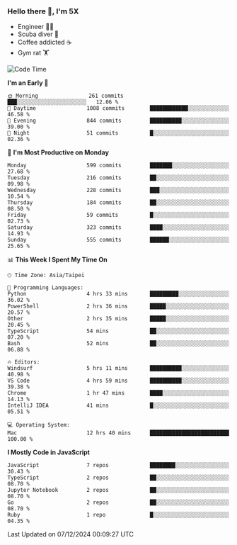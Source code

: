### Hello there 👋, I'm 5X

* Engineer 👨‍💻
* Scuba diver 🤿
* Coffee addicted ☕️
* Gym rat 🏋️

<!--START_SECTION:waka-->
![Code Time](http://img.shields.io/badge/Code%20Time-1%2C337%20hrs%2024%20mins-blue)

**I'm an Early 🐤** 

```text
🌞 Morning                261 commits         ███░░░░░░░░░░░░░░░░░░░░░░   12.06 % 
🌆 Daytime                1008 commits        ████████████░░░░░░░░░░░░░   46.58 % 
🌃 Evening                844 commits         ██████████░░░░░░░░░░░░░░░   39.00 % 
🌙 Night                  51 commits          █░░░░░░░░░░░░░░░░░░░░░░░░   02.36 % 
```
📅 **I'm Most Productive on Monday** 

```text
Monday                   599 commits         ███████░░░░░░░░░░░░░░░░░░   27.68 % 
Tuesday                  216 commits         ██░░░░░░░░░░░░░░░░░░░░░░░   09.98 % 
Wednesday                228 commits         ███░░░░░░░░░░░░░░░░░░░░░░   10.54 % 
Thursday                 184 commits         ██░░░░░░░░░░░░░░░░░░░░░░░   08.50 % 
Friday                   59 commits          █░░░░░░░░░░░░░░░░░░░░░░░░   02.73 % 
Saturday                 323 commits         ████░░░░░░░░░░░░░░░░░░░░░   14.93 % 
Sunday                   555 commits         ██████░░░░░░░░░░░░░░░░░░░   25.65 % 
```


📊 **This Week I Spent My Time On** 

```text
🕑︎ Time Zone: Asia/Taipei

💬 Programming Languages: 
Python                   4 hrs 33 mins       █████████░░░░░░░░░░░░░░░░   36.02 % 
PowerShell               2 hrs 36 mins       █████░░░░░░░░░░░░░░░░░░░░   20.57 % 
Other                    2 hrs 35 mins       █████░░░░░░░░░░░░░░░░░░░░   20.45 % 
TypeScript               54 mins             ██░░░░░░░░░░░░░░░░░░░░░░░   07.20 % 
Bash                     52 mins             ██░░░░░░░░░░░░░░░░░░░░░░░   06.88 % 

🔥 Editors: 
Windsurf                 5 hrs 11 mins       ██████████░░░░░░░░░░░░░░░   40.98 % 
VS Code                  4 hrs 59 mins       ██████████░░░░░░░░░░░░░░░   39.38 % 
Chrome                   1 hr 47 mins        ████░░░░░░░░░░░░░░░░░░░░░   14.13 % 
IntelliJ IDEA            41 mins             █░░░░░░░░░░░░░░░░░░░░░░░░   05.51 % 

💻 Operating System: 
Mac                      12 hrs 40 mins      █████████████████████████   100.00 % 
```

**I Mostly Code in JavaScript** 

```text
JavaScript               7 repos             ████████░░░░░░░░░░░░░░░░░   30.43 % 
TypeScript               2 repos             ██░░░░░░░░░░░░░░░░░░░░░░░   08.70 % 
Jupyter Notebook         2 repos             ██░░░░░░░░░░░░░░░░░░░░░░░   08.70 % 
Go                       2 repos             ██░░░░░░░░░░░░░░░░░░░░░░░   08.70 % 
Ruby                     1 repo              █░░░░░░░░░░░░░░░░░░░░░░░░   04.35 % 
```




 Last Updated on 07/12/2024 00:09:27 UTC
<!--END_SECTION:waka-->
